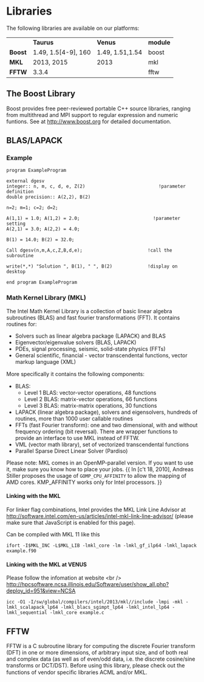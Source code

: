 # Libraries

The following libraries are available on our platforms:

|           |                       |                 |            |
|-----------|-----------------------|-----------------|------------|
|           | **Taurus**            | **Venus**       | **module** |
| **Boost** | 1.49, 1.5\[4-9\], 160 | 1.49, 1.51,1.54 | boost      |
| **MKL**   | 2013, 2015            | 2013            | mkl        |
| **FFTW**  | 3.3.4                 |                 | fftw       |

## The Boost Library

Boost provides free peer-reviewed portable C++ source libraries, ranging
from multithread and MPI support to regular expression and numeric
funtions. See at <http://www.boost.org> for detailed documentation.

## BLAS/LAPACK

### Example

    program ExampleProgram

    external dgesv
    integer:: n, m, c, d, e, Z(2)                           !parameter definition
    double precision:: A(2,2), B(2)

    n=2; m=1; c=2; d=2;

    A(1,1) = 1.0; A(1,2) = 2.0;                           !parameter setting
    A(2,1) = 3.0; A(2,2) = 4.0;

    B(1) = 14.0; B(2) = 32.0;

    Call dgesv(n,m,A,c,Z,B,d,e);                        !call the subroutine

    write(*,*) "Solution ", B(1), " ", B(2)             !display on desktop

    end program ExampleProgram

### Math Kernel Library (MKL)

The Intel Math Kernel Library is a collection of basic linear algebra
subroutines (BLAS) and fast fourier transformations (FFT). It contains
routines for:

-   Solvers such as linear algebra package (LAPACK) and BLAS
-   Eigenvector/eigenvalue solvers (BLAS, LAPACK)
-   PDEs, signal processing, seismic, solid-state physics (FFTs)
-   General scientific, financial - vector transcendental functions,
    vector markup language (XML)

More speciﬁcally it contains the following components:

-   BLAS:
    -   Level 1 BLAS: vector-vector operations, 48 functions
    -   Level 2 BLAS: matrix-vector operations, 66 functions
    -   Level 3 BLAS: matrix-matrix operations, 30 functions
-   LAPACK (linear algebra package), solvers and eigensolvers, hundreds
    of routines, more than 1000 user callable routines
-   FFTs (fast Fourier transform): one and two dimensional, with and
    without frequency ordering (bit reversal). There are wrapper
    functions to provide an interface to use MKL instead of FFTW.
-   VML (vector math library), set of vectorized transcendental
    functions
-   Parallel Sparse Direct Linear Solver (Pardiso)

Please note: MKL comes in an OpenMP-parallel version. If you want to use
it, make sure you know how to place your jobs. {{ In \[c't 18, 2010\],
Andreas Stiller proposes the usage of `GOMP_CPU_AFFINITY` to allow the
mapping of AMD cores. KMP_AFFINITY works only for Intel processors. }}

#### Linking with the MKL

For linker flag combinations, Intel provides the MKL Link Line Advisor
at
<http://software.intel.com/en-us/articles/intel-mkl-link-line-advisor/>
(please make sure that JavaScript is enabled for this page).

Can be compiled with MKL 11 like this

    ifort -I$MKL_INC -L$MKL_LIB -lmkl_core -lm -lmkl_gf_ilp64 -lmkl_lapack example.f90

#### Linking with the MKL at VENUS

Please follow the infomation at website \<br />
<http://hpcsoftware.ncsa.illinois.edu/Software/user/show_all.php?deploy_id=951&view=NCSA>

    icc -O1 -I/sw/global/compilers/intel/2013/mkl//include -lmpi -mkl -lmkl_scalapack_lp64 -lmkl_blacs_sgimpt_lp64 -lmkl_intel_lp64 -lmkl_sequential -lmkl_core example.c

#### 

## FFTW

FFTW is a C subroutine library for computing the discrete Fourier
transform (DFT) in one or more dimensions, of arbitrary input size, and
of both real and complex data (as well as of even/odd data, i.e. the
discrete cosine/sine transforms or DCT/DST). Before using this library,
please check out the functions of vendor speciﬁc libraries ACML and/or
MKL.
